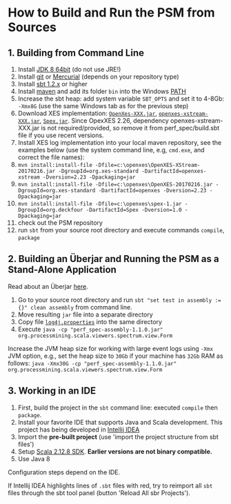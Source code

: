# How to Build and Run the PSM from Sources

## 1. Building from Command Line

1. Install [JDK 8 64bit](https://www.oracle.com/technetwork/java/javase/downloads/jdk8-downloads-2133151.html) (do not use JRE!)
1. Install [git](https://git-scm.com/) or [Mercurial](https://www.mercurial-scm.org/wiki/Download) (depends on your repository type)
1. Install [sbt 1.2.x](https://www.scala-sbt.org/download.html) or higher
1. Install [maven](https://maven.apache.org/download.cgi) and add its folder `bin` into the Windows [PATH](https://www.java.com/en/download/help/path.xml)
1. Increase the sbt heap: add system variable `SBT_OPTS` and set it to 4-8Gb: `-Xmx8G` (use the same Windows tab as for the previous step)
1. Download XES implementation: [`OpenXes-XXX.jar`](http://xes-standard.org/openxes/download), [`openxes-xstream-XXX.jar`]((http://www.xes-standard.org/openxes/download)), [`Spex.jar`]((http://code.deckfour.org/Spex/)). Since OpexXES 2.26, dependency openxes-xstream-XXX.jar is not required/provided, so remove it from perf_spec/build.sbt file if you use recent versions. 
1. Install XES log implementation into your local maven repository, see the examples below (use the system command line, e.g, `cmd.exe`, and correct the file names): 
1. `mvn install:install-file -Dfile=c:\openxes\OpenXES-XStream-20170216.jar -DgroupId=org.xes-standard -DartifactId=openxes-xstream -Dversion=2.23 -Dpackaging=jar`
1. `mvn install:install-file -Dfile=c:\openxes\OpenXES-20170216.jar -DgroupId=org.xes-standard -DartifactId=openxes -Dversion=2.23 -Dpackaging=jar`
1. `mvn install:install-file -Dfile=c:\openxes\spex-1.jar -DgroupId=org.deckfour -DartifactId=Spex -Dversion=1.0 -Dpackaging=jar`
1. check out the PSM repository
1. run `sbt` from your source root directory and execute commands `compile`, `package`

## 2. Building an Überjar and Running the PSM as a Stand-Alone Application

Read about an Überjar [here](https://stackoverflow.com/questions/11947037/what-is-an-uber-jar).

1. Go to your source root directory and run `sbt "set test in assembly := {}" clean assembly` from command line.
1. Move resulting `jar` file into a separate directory
1. Copy file [`log4j.properties`](../res/log4j.properties) into the same directory
1. Execute `java -cp "perf_spec-assembly-1.1.0.jar" org.processmining.scala.viewers.spectrum.view.Form`

Increase the JVM heap size for working with large event logs using `-Xmx` JVM option, e.g., set the heap size to `30Gb` if your machine has `32Gb` RAM as follows: `java -Xmx30G -cp "perf_spec-assembly-1.1.0.jar" org.processmining.scala.viewers.spectrum.view.Form`

## 3. Working in an IDE

1. First, build the project in the `sbt` command line: executed `compile` then `package`. 
1. Install your favorite IDE that supports Java and Scala development. This project has being developed in [Intellij IDEA](https://www.jetbrains.com/idea/download/#section=windows)
1. Import the **pre-built project** (use 'import the project structure from sbt files')
1. Setup [Scala 2.12.8 SDK](https://www.scala-lang.org/download/). **Earlier versions are not binary compatible.**
1. Use Java 8 

Configuration steps depend on the IDE.

If Intellij IDEA highlights lines of `.sbt` files with red, try to reimport all `sbt` files through the sbt tool panel (button 'Reload All sbr Projects').

